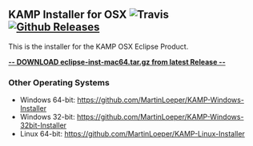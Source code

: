 ## KAMP Installer for OSX ![Travis](https://img.shields.io/travis/MartinLoeper/KAMP-OSX-Installer.svg) [![Github Releases](https://img.shields.io/github/downloads/MartinLoeper/KAMP-OSX-Installer/total.svg)](https://github.com/MartinLoeper/KAMP-OSX-Installer/releases/latest)

This is the installer for the KAMP OSX Eclipse Product.

**[-- DOWNLOAD eclipse-inst-mac64.tar.gz from latest Release --](https://github.com/MartinLoeper/KAMP-OSX-Installer/releases/latest)**

### Other Operating Systems
- Windows 64-bit: https://github.com/MartinLoeper/KAMP-Windows-Installer
- Windows 32-bit: https://github.com/MartinLoeper/KAMP-Windows-32bit-Installer
- Linux 64-bit: https://github.com/MartinLoeper/KAMP-Linux-Installer